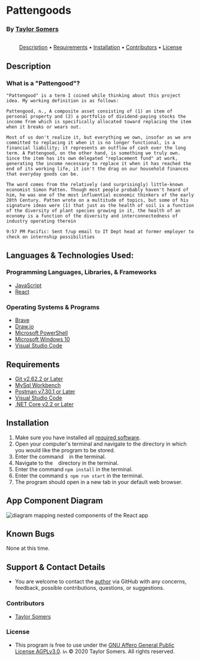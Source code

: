 # Pattengoods

  ### By [Taylor Somers](https://github.com/taylorsomers/)

<img align="center" src="" alt="">

<p align="center">
  <a href="#description">Description</a> •
  <a href="#requirements">Requirements</a> •
  <a href="#installation">Installation</a> •
  <a href="#contributors">Contributors</a> •
  <a href="#license">License</a>
</p>


## Description

  ### What is a "Pattengood"?
  
    "Pattengood" is a term I coined while thinking about this project idea. My working definition is as follows:

    Pattengood, n., A composite asset consisting of (1) an item of personal property and (2) a portfolio of dividend-paying stocks the income from which is specifically allocated toward replacing the item when it breaks or wears out.

    Most of us don't realize it, but everything we own, insofar as we are committed to replacing it when it is no longer functional, is a financial liability; it represents an outflow of cash over the long term. A Pattengood, on the other hand, is something we truly own. Since the item has its own delegated "replacement fund" at work, generating the income necessary to replace it when it has reached the end of its working life, it isn't the drag on our household finances that everyday goods can be.

    The word comes from the relatively (and surprisingly) little-known economist Simon Patten. Though most people probably haven't heard of him, he was one of the most influential economic thinkers of the early 20th Century. Patten wrote on a multitude of topics, but some of his signature ideas were (1) that just as the health of soil is a function of the diversity of plant species growing in it, the health of an economy is a function of the diversity and interconnectedness of industry operating therein

    9:57 PM Pacific: Sent f/up email to IT Dept head at former employer to check on internship possibilities

## Languages & Technologies Used:

  ### Programming Languages, Libraries, & Frameworks
  * [JavaScript](https://developer.mozilla.org/en-US/docs/Web/JavaScript)
  * [React](https://reactjs.org/)

  ### Operating Systems & Programs
  * [Brave](https://brave.com/)
  * [Draw.io](https://app.diagrams.net/)
  * [Microsoft PowerShell](https://docs.microsoft.com/en-us/powershell/)
  * [Microsoft Windows 10](https://www.microsoft.com/en-us/windows/get-windows-10)
  * [Visual Studio Code](https://code.visualstudio.com/)


## Requirements
  * [Git v2.62.2 or Later](https://git-scm.com/downloads/)
  * [MySql Workbench](https://www.mysql.com/products/workbench/)
  * [Postman v7.30.1 or Later](https://www.postman.com/downloads/)
  * [Visual Studio Code](https://code.visualstudio.com/)
  * [.NET Core v2.2 or Later](https://dotnet.microsoft.com/download/dotnet-core/2.2)


## Installation

  1.  Make sure you have installed all <a href="#requirements">required software</a>.
  2.  Open your computer's terminal and navigate to the directory in which you would like the program to be stored.
  3.  Enter the command ``` ``` in the terminal.
  4.  Navigate to the ``` ``` directory in the terminal.
  5.  Enter the command ```npm install``` in the terminal.
  5.  Enter the command ```$ npm run start``` in the terminal.
  5.  The program should open in a new tab in your default web browser.


## App Component Diagram

<img src="./public/diagram.png" alt="diagram mapping nested components of the React app">


## Known Bugs

  None at this time.


## Support & Contact Details

  * You are welcome to contact the [author](https://github.com/taylorsomers/) via GitHub with any concerns, feedback, possible contributions, questions, or suggestions.


### Contributors

  * [Taylor Somers](https://github.com/taylorsomers/)


### License

  * This program is free to use under the [GNU Affero General Public License AGPLv3.0](https://www.gnu.org/licenses/agpl-3.0.html). <span><img height="12em" src="./public/AGPLv3Logo.png" alt="logo for the GNU Affero General Public License AGPLv3.0"></span> © 2020 Taylor Somers. All rights reserved.